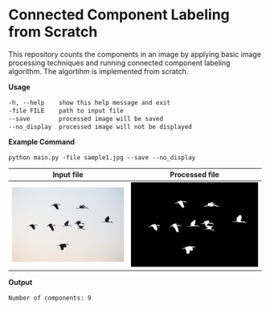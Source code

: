 # Connected Component Labeling from Scratch

This repository counts the components in an image by applying basic image processing techniques and running connected component labeling algorithm.
The algortihm is implemented from scratch.

**Usage**
```
-h, --help    show this help message and exit
-file FILE    path to input file
--save        processed image will be saved
--no_display  processed image will not be displayed
```

**Example Command**
```
python main.py -file sample1.jpg --save --no_display
```

Input file             |  Processed file
:-------------------------:|:-------------------------:
![](https://github.com/mervekantarci/cca_from_scratch/blob/main/sample1.jpg)  |  ![](https://github.com/mervekantarci/cca_from_scratch/blob/main/sample1_processed.jpg)

**Output**
```
Number of components: 9
```
